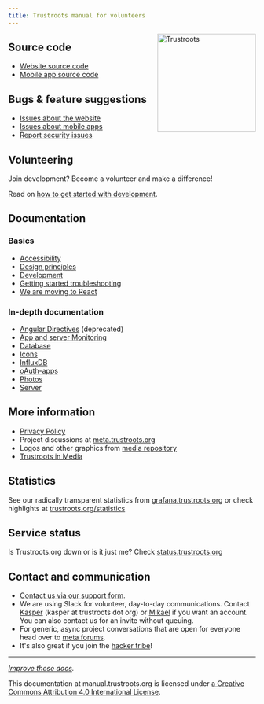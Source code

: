 ```yaml
---
title: Trustroots manual for volunteers
---
```


<div style="float:right">
  <a href="https://www.trustroots.org/">
    <img
      width="200"
      src="https://cdn.rawgit.com/Trustroots/trustroots/master/public/img/logo/color.svg"
      alt="Trustroots"
    ></a>
</div>

## Source code

- [Website source code](https://github.com/trustroots/trustroots)
- [Mobile app source code](https://github.com/trustroots/trustroots-expo-mobile)

## Bugs & feature suggestions

- [Issues about the website](https://github.com/Trustroots/trustroots/issues)
- [Issues about mobile apps](https://github.com/Trustroots/trustroots-expo-mobile/issues)
- [Report security issues](https://github.com/Trustroots/trustroots/blob/master/SECURITY.md#readme)

## Volunteering

Join development? Become a volunteer and make a difference!

Read on [how to get started with development](Development-Getting-Started.md).

## Documentation

### Basics
- [Accessibility](Accessibility.md)
- [Design principles](Design-principles.md)
- [Development](Development.md)
- [Getting started troubleshooting](Troubleshooting.md)
- [We are moving to React](React.md)

### In-depth documentation
- [Angular Directives](Angular-Directives.md) (deprecated)
- [App and server Monitoring](Monitoring.md)
- [Database](Database.md)
- [Icons](Icons.md)
- [InfluxDB](InfluxDB.md)
- [oAuth-apps](oAuth-apps.md)
- [Photos](Photos.md)
- [Server](Server.md)

## More information
- [Privacy Policy](Privacy-Policy.md)
- Project discussions at [meta.trustroots.org](https://meta.trustroots.org/)
- Logos and other graphics from [media repository](https://github.com/trustroots/media)
- [Trustroots in Media](https://www.trustroots.org/media)

## Statistics

See our radically transparent statistics from
[grafana.trustroots.org](https://grafana.trustroots.org) or check
highlights at
[trustroots.org/statistics](https://www.trustroots.org/statistics)

## Service status

Is Trustroots.org down or is it just me? Check
[status.trustroots.org](https://status.trustroots.org/)

## Contact and communication

- [Contact us via our support form](https://www.trustroots.org/contact).
- We are using Slack for volunteer, day-to-day communications. Contact [Kasper](https://www.trustroots.org/profile/guaka) (kasper at trustroots dot org) or
[Mikael](https://www.trustroots.org/profile/mikael) if you want an
account. You can also contact us for an invite without queuing.
- For generic, async project conversations that are open for everyone head over to [meta forums](https://meta.trustroots.org/).
- It's also great if you join the [hacker tribe](https://www.trustroots.org/tribes/hackers)!

---

_[Improve these docs](https://github.com/Trustroots/trustroots/tree/master/docs)._

This documentation at manual.trustroots.org is licensed under [a Creative Commons Attribution 4.0 International License](http://creativecommons.org/licenses/by/4.0/).

